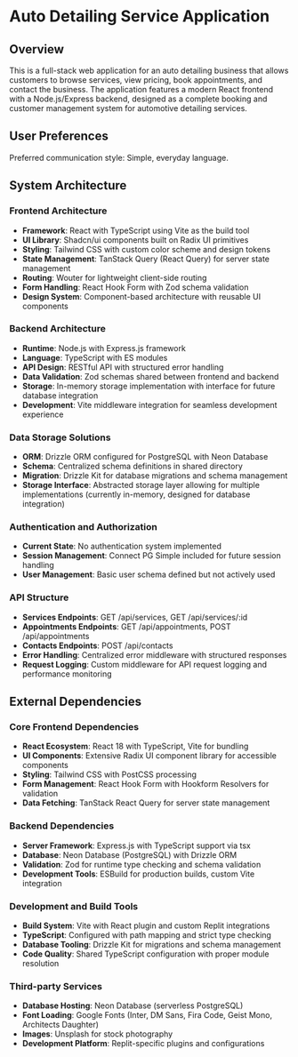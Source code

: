# Auto Detailing Service Application

## Overview

This is a full-stack web application for an auto detailing business that allows customers to browse services, view pricing, book appointments, and contact the business. The application features a modern React frontend with a Node.js/Express backend, designed as a complete booking and customer management system for automotive detailing services.

## User Preferences

Preferred communication style: Simple, everyday language.

## System Architecture

### Frontend Architecture
- **Framework**: React with TypeScript using Vite as the build tool
- **UI Library**: Shadcn/ui components built on Radix UI primitives
- **Styling**: Tailwind CSS with custom color scheme and design tokens
- **State Management**: TanStack Query (React Query) for server state management
- **Routing**: Wouter for lightweight client-side routing
- **Form Handling**: React Hook Form with Zod schema validation
- **Design System**: Component-based architecture with reusable UI components

### Backend Architecture
- **Runtime**: Node.js with Express.js framework
- **Language**: TypeScript with ES modules
- **API Design**: RESTful API with structured error handling
- **Data Validation**: Zod schemas shared between frontend and backend
- **Storage**: In-memory storage implementation with interface for future database integration
- **Development**: Vite middleware integration for seamless development experience

### Data Storage Solutions
- **ORM**: Drizzle ORM configured for PostgreSQL with Neon Database
- **Schema**: Centralized schema definitions in shared directory
- **Migration**: Drizzle Kit for database migrations and schema management
- **Storage Interface**: Abstracted storage layer allowing for multiple implementations (currently in-memory, designed for database integration)

### Authentication and Authorization
- **Current State**: No authentication system implemented
- **Session Management**: Connect PG Simple included for future session handling
- **User Management**: Basic user schema defined but not actively used

### API Structure
- **Services Endpoints**: GET /api/services, GET /api/services/:id
- **Appointments Endpoints**: GET /api/appointments, POST /api/appointments
- **Contacts Endpoints**: POST /api/contacts
- **Error Handling**: Centralized error middleware with structured responses
- **Request Logging**: Custom middleware for API request logging and performance monitoring

## External Dependencies

### Core Frontend Dependencies
- **React Ecosystem**: React 18 with TypeScript, Vite for bundling
- **UI Components**: Extensive Radix UI component library for accessible components
- **Styling**: Tailwind CSS with PostCSS processing
- **Form Management**: React Hook Form with Hookform Resolvers for validation
- **Data Fetching**: TanStack React Query for server state management

### Backend Dependencies  
- **Server Framework**: Express.js with TypeScript support via tsx
- **Database**: Neon Database (PostgreSQL) with Drizzle ORM
- **Validation**: Zod for runtime type checking and schema validation
- **Development Tools**: ESBuild for production builds, custom Vite integration

### Development and Build Tools
- **Build System**: Vite with React plugin and custom Replit integrations
- **TypeScript**: Configured with path mapping and strict type checking
- **Database Tooling**: Drizzle Kit for migrations and schema management
- **Code Quality**: Shared TypeScript configuration with proper module resolution

### Third-party Services
- **Database Hosting**: Neon Database (serverless PostgreSQL)
- **Font Loading**: Google Fonts (Inter, DM Sans, Fira Code, Geist Mono, Architects Daughter)
- **Images**: Unsplash for stock photography
- **Development Platform**: Replit-specific plugins and configurations